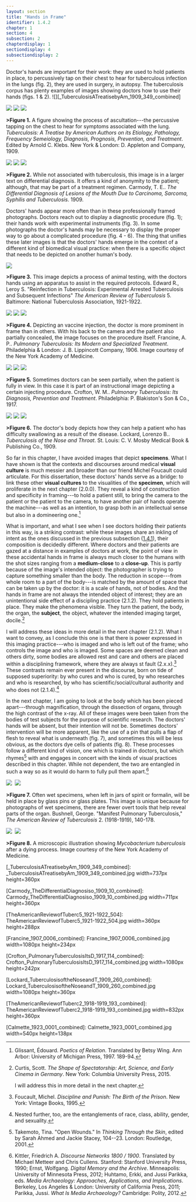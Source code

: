 ```yaml
---
layout: section
title: "Hands in Frame"
identifier: 1.4.2
chapter: 1
section: 4
subsection: 2
chapterdisplay: 1
sectiondisplay: 4
subsectiondisplay: 2
---
```


Doctor's hands are important for their work: they are used to hold patients in place, to percussively tap on their chest to hear for tuberculous infection in the lungs (fig. 2), they are used in surgery, in autopsy. The tuberculosis corpus has plenty examples of images showing doctors how to use their hands (figs. 1 & 2). ![][_TuberculosisATreatisebyAm_1909_349_combined]

<img id="_TuberculosisATreatisebyAm_1909_349" class="opaque" src="{{ site.baseurl }}/assets/img/_TuberculosisATreatisebyAm_1909_349_full.jpg">

<img id="_TuberculosisATreatisebyAm_1909_349" class="transparent" src="{{ site.baseurl }}/assets/img/_TuberculosisATreatisebyAm_1909_349.jpg">

<img id="_TuberculosisATreatisebyAm_1909_349" class="partially-opaque" src="{{ site.baseurl }}/assets/img/_TuberculosisATreatisebyAm_1909_349_partial.jpg">

**>Figure 1.** A figure showing the process of ascultation---the percussive tapping on the chest to hear for symptoms associated with the lung. *Tuberculosis: A Treatise by American Authors on its Etiology, Pathology, Frequency Semeiology, Diagnosis, Prognosis, Prevention, and Treatment*. Edited by Arnold C. Klebs. New York & London: D. Appleton and Company, 1909. 

<img id="Carmody_TheDifferentialDiagnosiso_1909_10" class="opaque" src="{{ site.baseurl }}/assets/img/Carmody_TheDifferentialDiagnosiso_1909_10_full.jpg">

<img id="Carmody_TheDifferentialDiagnosiso_1909_10" class="transparent" src="{{ site.baseurl }}/assets/img/Carmody_TheDifferentialDiagnosiso_1909_10.jpg">

<img id="Carmody_TheDifferentialDiagnosiso_1909_10" class="partially-opaque" src="{{ site.baseurl }}/assets/img/Carmody_TheDifferentialDiagnosiso_1909_10_partial.jpg">

**>Figure 2.** While not associated with tuberculosis, this image is in a larger text on differential diagnosis. It offers a kind of anonymity to the patient; although, that may be part of a treatment regimen. Carmody, T. E.. *The Differential Diagnosis of Lesions of the Mouth Due to Carcinoma, Sarcoma, Syphilis and Tuberculosis*. 1909.

Doctors' hands appear more often than in these professionally framed photographs. Doctors reach out to display a diagnostic procedure (fig. 1); their hands work with experimental instruments (fig. 3). In some photographs the doctor's hands may be necessary to display the proper way to go about a complicated procedure (fig. 4 - 6). The thing that unifies these later images is that the doctors' hands emerge in the context of a different kind of biomedical visual practice: when there is a specific object that needs to be depicted on another human's body.

<img id="TheAmericanReviewofTuberc5_1921-1922_504" src="{{ site.baseurl }}/assets/img/TheAmericanReviewofTuberc5_1921-1922_504.jpg">

**>Figure 3.** This image depicts a process of animal testing, with the doctors hands using an apparatus to assist in the required protocols. Edward R., Leroy S. "Reinfection in Tuberculosis: Experimental Arrested Tuberculosis and Subsequent Infections" *The American Review of Tuberculosis* 5. Baltimore: National Tuberculosis Association, 1921-1922.

<img id="Francine_1907_0006" class="opaque" src="{{ site.baseurl }}/assets/img/Francine_1907_0006_full.jpg">

<img id="Francine_1907_0006" class="transparent" src="{{ site.baseurl }}/assets/img/Francine_1907_0006.jpg">

<img id="Francine_1907_0006" class="partially-opaque" src="{{ site.baseurl }}/assets/img/Francine_1907_0006_partial.jpg">

**>Figure 4.** Depicting an vaccine injection, the doctor is more prominent in frame than in others. With his back to the camera and the patient also partially concealed, the image focuses on the procedure itself. Francine, A. P.. *Pulmonary Tuberculosis: Its Modern and Specialized Treatment*. Philadelphia & London: J. B. Lippincott Company, 1906. Image courtesy of the New York Academy of Medicine.

<img id="Crofton_PulmonaryTuberculosisItsD_1917_114" class="opaque" src="{{ site.baseurl }}/assets/img/Crofton_PulmonaryTuberculosisItsD_1917_114_full.jpg">

<img id="Crofton_PulmonaryTuberculosisItsD_1917_114" class="transparent" src="{{ site.baseurl }}/assets/img/Crofton_PulmonaryTuberculosisItsD_1917_114.jpg">

<img id="Crofton_PulmonaryTuberculosisItsD_1917_114" class="partially-opaque" src="{{ site.baseurl }}/assets/img/Crofton_PulmonaryTuberculosisItsD_1917_114_partial.jpg">

**>Figure 5.** Sometimes doctors can be seen partially, when the patient is fully in view. In this case it is part of an instructional image depicting a certain injecting procedure. Crofton, W. M.. *Pulmonary Tuberculosis: Its Diagnosis, Prevention and Treatment*. Philadelphia: P. Blakiston's Son & Co., 1917.

<img id="Lockard_TuberculosisoftheNoseandT_1909_260" class="opaque" src="{{ site.baseurl }}/assets/img/Lockard_TuberculosisoftheNoseandT_1909_260_full.jpg">

<img id="Lockard_TuberculosisoftheNoseandT_1909_260" class="transparent" src="{{ site.baseurl }}/assets/img/Lockard_TuberculosisoftheNoseandT_1909_260.jpg">

<img id="Lockard_TuberculosisoftheNoseandT_1909_260" class="partially-opaque" src="{{ site.baseurl }}/assets/img/Lockard_TuberculosisoftheNoseandT_1909_260_partial.jpg">

**>Figure 6.** The doctor's body depicts how they can help a patient who has difficulty swallowing as a result of the disease. Lockard, Lorenzo B.. *Tuberculosis of the Nose and Throat*. St. Louis: C. V. Mosby Medical Book & Publishing Co., 1909.

So far in this chapter, I have avoided images that depict <span data-tooltip aria-haspopup="true" class="has-tip" data-disable-hover="false" tabindex="1" title="Specimen refers to any naturally occurring phenomenon that has been extracted from its original context and placed within a scientific framework to understand and describe that phenomenon."><b>specimens</b></span>. What I have shown is that the contexts and discourses around medical <span data-tooltip aria-haspopup="true" class="has-tip" data-disable-hover="false" tabindex="1" title="Visual culture refers to an interdisciplinary field that looks at the social construction of vision."><b>visual culture</b></span> is much messier and broader than our friend Michel Foucault could articulate. For this dissertation, these doctors' hands serve as a bridge: to link these other <span data-tooltip aria-haspopup="true" class="has-tip" data-disable-hover="false" tabindex="1" title="Visual culture refers to an interdisciplinary field that looks at the social construction of vision."><b>visual cultures</b></span> to the visualities of the <span data-tooltip aria-haspopup="true" class="has-tip" data-disable-hover="false" tabindex="1" title="Specimen refers to any naturally occurring phenomenon that has been extracted from its original context and placed within a scientific framework to understand and describe that phenomenon."><b>specimen</b></span>, which will proliferate in the next chapter (2.0.0). They reveal a kind of construction and specificity in framing---to hold a patient still, to bring the camera to the patient or the patient to the camera, to have another pair of hands operate the machine---as well as an intention, to grasp both in an intellectual sense but also in a domineering one.[^fn1]

What is important, and what I see when I see doctors holding their patients in this way, is a striking contrast: while these images share an inkling of intent as the ones discussed in the previous subsection ([1.4.1](https://tuberculosisspecimen.github.io/diss/dissertation/1_4_1.html)), their composition is decidedly different. Where doctors and their patients are gazed at a distance in examples of doctors at work, the point of view in these accidental hands in frame is always much closer to the humans with the shot sizes ranging from a <span data-tooltip aria-haspopup="true" class="has-tip" data-disable-hover="false" tabindex="1" title="This shot length refers to when a human is framed with their head and part of their chest in view."><b>medium-close</b></span> to a <span data-tooltip aria-haspopup="true" class="has-tip" data-disable-hover="false" tabindex="1" title="This shot length refers to when a human's face takes up the whole image. An extreme close up involves when some part of the body (like an eye) takes up the entire frame."><b>close-up</b></span>. This is partly because of the image's intended object: the photographer is trying to capture something smaller than the body. The reduction in scope---from whole room to a part of the body---is matched by the amount of space that can be taken up by the doctor: it is a scale of hands, not of bodies. And the hands in frame are not always the intended object of interest; they are an unintentional side effect of a discipling practice (2.1.2). They hold patients in place. They make the phenomena visible. They turn the patient, the body, the organ, the <span data-tooltip aria-haspopup="true" class="has-tip" data-disable-hover="false" tabindex="1" title="Subject refers to a single human actor who has been made into a researchable object within a knowledge system."><b>subject</b></span>, the object, whatever the intended imaging target, docile.[^fn2] 

I will address these ideas in more detail in the next chapter (2.1.2). What I want to convey, as I conclude this one is that there is power expressed in this imaging practice---who is imaged and who is left out of the frame; who controls the image and who is imaged. Some spaces are deemed clean and others dirty, some bodies are allowed rest and care and others are placed within a disciplining framework, where they are always st fault (2.x.x).[^fn3] These contrasts remain ever present in the discourse, born on tide of supposed superiority: by who cures and who is cured, by who researches and who is researched, by who has scientific/social/cultural authority and who does not (2.1.4).[^fn4]

In the next chapter, I am going to look at the body which has been pieced apart---through magnification, through the dissection of organs, through the high contrast of the x-ray. All of these images were been taken from the bodies of test subjects for the purpose of scientific research. The doctors' hands will be absent, but their intention will not be. Sometimes doctors' intervention will be more apparent, like the use of a pin that pulls a flap of flesh to reveal what is underneath (fig. 7), and sometimes this will be less obvious, as the doctors dye cells of patients (fig. 8). These processes follow a different kind of vision, one which is trained in doctors, but which rhymes[^fn5] with and engages in concert with the kinds of visual practices described in this chapter. While not dependent, the two are entangled in such a way so as it would do harm to fully pull them apart.[^fn6]

<img id="TheAmericanReviewofTuberc2_1918-1919_193" class="opaque" src="{{ site.baseurl }}/assets/img/TheAmericanReviewofTuberc2_1918-1919_193_full.jpg">

<img id="TheAmericanReviewofTuberc2_1918-1919_193=-2TheAmericanReviewofTuberc2_1918-1919_193.jpg">

<img id="TheAmericanReviewofTuberc2_1918-1919_193" class="partially-opaque" src="{{ site.baseurl }}/assets/img/TheAmericanReviewofTuberc2_1918-1919_193_partial.jpg">

**>Figure 7.** Often wet specimens, when left in jars of spirit or formalin, will be held in place by glass pins or glass plates. This image is unique because for photographs of wet specimens, there are fewer overt tools that help reveal parts of the organ. Bushnell, George. "Manifest Pulmonary Tuberculosis," *The American Review of Tuberculosis* 2. (1918-1919), 140-178.

<img id="Calmette_1923_0001" class="opaque" src="{{ site.baseurl }}/assets/img/Calmette_1923_0001_full.jpg">

<img id="Calmette_1923_0001=-2Calmette_1923_0001.jpg">

<img id="Calmette_1923_0001" class="partially-opaque" src="{{ site.baseurl }}/assets/img/Calmette_1923_0001_partial.jpg">

**>Figure 8.** A microscopic illustration showing *Mycobacterium tuberculosis* after a dying process. Image courtesy of the New York Academy of Medicine.

[_TuberculosisATreatisebyAm_1909_349_combined]: _TuberculosisATreatisebyAm_1909_349_combined.jpg width=737px height=360px

[Carmody_TheDifferentialDiagnosiso_1909_10_combined]: Carmody_TheDifferentialDiagnosiso_1909_10_combined.jpg width=711px height=360px

[TheAmericanReviewofTuberc5_1921-1922_504]: TheAmericanReviewofTuberc5_1921-1922_504.jpg width=360px height=288px

[Francine_1907_0006_combined]: Francine_1907_0006_combined.jpg width=1080px height=234px

[Crofton_PulmonaryTuberculosisItsD_1917_114_combined]: Crofton_PulmonaryTuberculosisItsD_1917_114_combined.jpg width=1080px height=242px

[Lockard_TuberculosisoftheNoseandT_1909_260_combined]: Lockard_TuberculosisoftheNoseandT_1909_260_combined.jpg width=1080px height=360px

[TheAmericanReviewofTuberc2_1918-1919_193_combined]: TheAmericanReviewofTuberc2_1918-1919_193_combined.jpg width=832px height=360px

[Calmette_1923_0001_combined]: Calmette_1923_0001_combined.jpg width=540px height=138px

[^fn1]: Glissant, Édouard. *Poetics of Relation*. Translated by Betsy Wing. Ann Arbor: University of Michigan Press, 1997. 189-94.

[^fn2]: Curtis, Scott. *The Shape of Spectatorship: Art, Science, and Early Cinema in Germany*. New York: Columbia University Press, 2015.
	
	I will address this in more detail in the next chapter.

[^fn3]: Foucault, Michel. *Discipline and Punish: The Birth of the Prison*. New York: Vintage Books, 1995.

[^fn4]: Nested further, too, are the entanglements of race, class, ability, gender, and sexuality.

[^fn5]: Takemoto, Tina. "Open Wounds." In *Thinking Through the Skin*, edited by Sarah Ahmed and Jackie Stacey, 104--23. London: Routledge, 2001.

[^fn6]: Kittler, Friedrich A. *Discourse Networks 1800 / 1900*. Translated by Michael Metteer and Chris Cullens. Stanford: Stanford University Press, 1990; Ernst, Wolfgang. *Digital Memory and the Archive*. Minneapolis: University of Minnesota Press, 2012; Huhtamo, Erkki, and Jussi Parikka, eds. *Media Archaeology: Approaches, Applications, and Implications*. Berkeley, Los Angeles & London: University of California Press, 2011; Parikka, Jussi. *What Is Media Archaeology?* Cambridge: Polity, 2012.